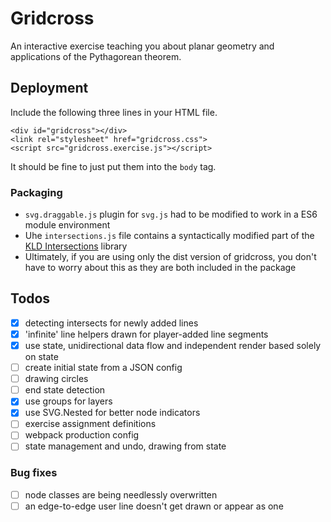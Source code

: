 # Gridcross

An interactive exercise teaching you about planar geometry and applications of the Pythagorean theorem.

## Deployment

Include the following three lines in your HTML file.

```$xslt
<div id="gridcross"></div>
<link rel="stylesheet" href="gridcross.css">
<script src="gridcross.exercise.js"></script>
```
It should be fine to just put them into the `body` tag.

### Packaging

- `svg.draggable.js` plugin for `svg.js` had to be modified to work in a ES6 module environment
- Uhe `intersections.js` file contains a syntactically modified part of the [KLD Intersections](https://github.com/thelonious/kld-intersections) library 
- Ultimately, if you are using only the dist version of gridcross, you don't have to worry about this as they are both included in the package

## Todos

- [x] detecting intersects for newly added lines 
- [x] 'infinite' line helpers drawn for player-added line segments
- [x] use state, unidirectional data flow and independent render based solely on state
- [ ] create initial state from a JSON config 
- [ ] drawing circles
- [ ] end state detection
- [x] use groups for layers
- [x] use SVG.Nested for better node indicators
- [ ] exercise assignment definitions
- [ ] webpack production config
- [ ] state management and undo, drawing from state

### Bug fixes

- [ ] node classes are being needlessly overwritten
- [ ] an edge-to-edge user line doesn't get drawn or appear as one
